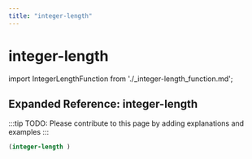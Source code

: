 ```yaml
---
title: "integer-length"
---
```


# integer-length

import IntegerLengthFunction from './_integer-length_function.md';

<IntegerLengthFunction />

## Expanded Reference: integer-length

:::tip
TODO: Please contribute to this page by adding explanations and examples
:::

```lisp
(integer-length )
```
